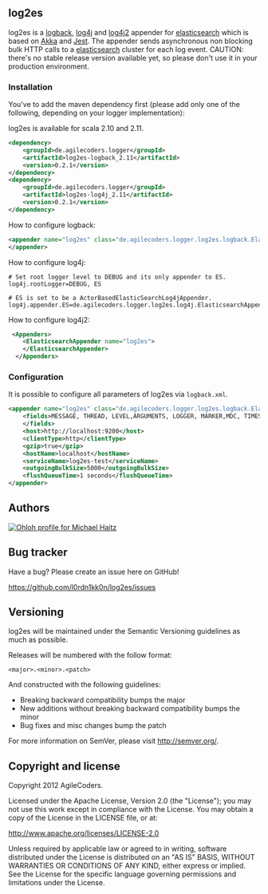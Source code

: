 ## log2es

log2es is a [logback](http://logback.qos.ch), [log4j](http://logging.apache.org/log4j/1.2/) and
[log4j2](http://logging.apache.org/log4j/2.x/) appender for [elasticsearch](http://elasticsearch.org) which is based on
 [Akka](http://akka.io) and [Jest](https://github.com/searchbox-io/Jest).
The appender sends asynchronous non blocking bulk HTTP calls to a [elasticsearch](http://elasticsearch) cluster for
each
log event.
CAUTION: there's no stable release version available yet, so please don't use it in your production environment.

### Installation

You've to add the maven dependency first (please add only one of the following, depending on your logger implementation):

log2es is available for scala 2.10 and 2.11.

```xml
<dependency>
    <groupId>de.agilecoders.logger</groupId>
    <artifactId>log2es-logback_2.11</artifactId>
    <version>0.2.1</version>
</dependency>
<dependency>
    <groupId>de.agilecoders.logger</groupId>
    <artifactId>log2es-log4j_2.11</artifactId>
    <version>0.2.1</version>
</dependency>
```

How to configure logback:

```xml
<appender name="log2es" class="de.agilecoders.logger.log2es.logback.ElasticsearchAppender">
</appender>
```

How to configure log4j:

```
# Set root logger level to DEBUG and its only appender to ES.
log4j.rootLogger=DEBUG, ES

# ES is set to be a ActorBasedElasticSearchLog4jAppender.
log4j.appender.ES=de.agilecoders.logger.log2es.log4j.ElasticsearchAppender
```

How to configure log4j2:

```xml
 <Appenders>
    <ElasticsearchAppender name="log2es">
    </ElasticsearchAppender>
  </Appenders>
```

### Configuration

It is possible to configure all parameters of log2es via `logback.xml`.

```xml
<appender name="log2es" class="de.agilecoders.logger.log2es.logback.ElasticsearchAppender">
    <fields>MESSAGE, THREAD, LEVEL,ARGUMENTS, LOGGER, MARKER,MDC, TIMESTAMP, STACKTRACE,CALLER, SERVICE, HOSTNAME
    </fields>
    <host>http://localhost:9200</host>
    <clientType>http</clientType>
    <gzip>true</gzip>
    <hostName>localhost</hostName>
    <serviceName>log2es-test</serviceName>
    <outgoingBulkSize>5000</outgoingBulkSize>
    <flushQueueTime>1 seconds</flushQueueTime>
</appender>
```

Authors
-------

[![Ohloh profile for Michael Haitz](https://www.ohloh.net/accounts/235496/widgets/account_detailed.gif)](https://www.ohloh.net/accounts/235496?ref=Detailed)


Bug tracker
-----------

Have a bug? Please create an issue here on GitHub!

https://github.com/l0rdn1kk0n/log2es/issues


Versioning
----------

log2es will be maintained under the Semantic Versioning guidelines as much as possible.

Releases will be numbered with the follow format:

`<major>.<minor>.<patch>`

And constructed with the following guidelines:

* Breaking backward compatibility bumps the major
* New additions without breaking backward compatibility bumps the minor
* Bug fixes and misc changes bump the patch

For more information on SemVer, please visit http://semver.org/.


Copyright and license
---------------------

Copyright 2012 AgileCoders.

Licensed under the Apache License, Version 2.0 (the "License");
you may not use this work except in compliance with the License.
You may obtain a copy of the License in the LICENSE file, or at:

   http://www.apache.org/licenses/LICENSE-2.0

Unless required by applicable law or agreed to in writing, software
distributed under the License is distributed on an "AS IS" BASIS,
WITHOUT WARRANTIES OR CONDITIONS OF ANY KIND, either express or implied.
See the License for the specific language governing permissions and
limitations under the License.